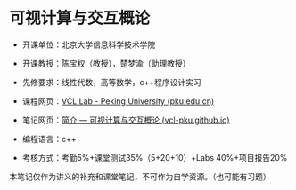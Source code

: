 # 可视计算与交互概论

- 开课单位：北京大学信息科学技术学院

- 开课教授：陈宝权（教授），楚梦渝（助理教授）

- 先修要求：线性代数，高等数学，c++程序设计实习

- 课程网页：[VCL Lab - Peking University (pku.edu.cn)](https://vcl.pku.edu.cn/course/vci)

- 笔记网页：[简介 — 可视计算与交互概论 (vcl-pku.github.io)](https://vcl-pku.github.io/vci-book/)

- 编程语言：c++

- 考核方式：考勤5%+课堂测试35%（5+20+10）+Labs 40%+项目报告20%

本笔记仅作为讲义的补充和课堂笔记，不可作为自学资源。（也可能有习题）

